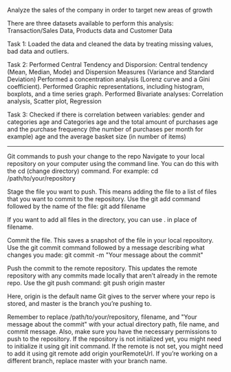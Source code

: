 Analyze the sales of the company in order to target new areas of growth

There are three datasets available to perform this analysis: Transaction/Sales Data, Products data and Customer Data

Task 1:
Loaded the data and cleaned the data by treating missing values, bad data and outliers.

Task 2:
Performed Central Tendency and Disporsion: Central tendency (Mean, Median, Mode) and Dispersion Measures (Variance and Standard Deviation)
Performed a concentration analysis (Lorenz curve and a Gini coefficient).
Performed Graphic representations, including  histogram, boxplots, and a time series graph.
Performed Bivariate analyses: Correlation analysis, Scatter plot, Regression

Task 3:
Checked if there is correlation between variables:
gender and categories
age and Categories
age and the total amount of purchases 
age and the purchase frequency (the number of purchases per month for example)
age and the average basket size (in number of items)


---------------------------------------------------


Git commands to push your change to the repo
Navigate to your local repository on your computer using the command line. You can do this with the cd (change directory) command. For example:
cd /path/to/your/repository

Stage the file you want to push. This means adding the file to a list of files that you want to commit to the repository. Use the git add command followed by the name of the file:
git add filename

If you want to add all files in the directory, you can use . in place of filename.

Commit the file. This saves a snapshot of the file in your local repository. Use the git commit command followed by a message describing what changes you made:
git commit -m "Your message about the commit"

Push the commit to the remote repository. This updates the remote repository with any commits made locally that aren’t already in the remote repo. Use the git push command:
git push origin master

Here, origin is the default name Git gives to the server where your repo is stored, and master is the branch you’re pushing to.

Remember to replace /path/to/your/repository, filename, and "Your message about the commit" with your actual directory path, file name, and commit message. Also, make sure you have the necessary permissions to push to the repository. If the repository is not initialized yet, you might need to initialize it using git init command. If the remote is not set, you might need to add it using git remote add origin yourRemoteUrl. If you’re working on a different branch, replace master with your branch name.


